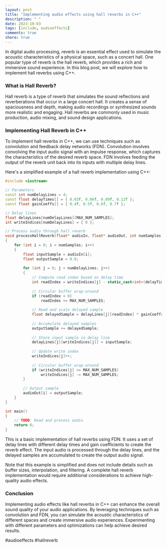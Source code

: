 ```yaml
---
layout: post
title: "Implementing audio effects using hall reverbs in C++"
description: " "
date: 2023-10-03
tags: [include, audioeffects]
comments: true
share: true
---
```


In digital audio processing, reverb is an essential effect used to simulate the acoustic characteristics of a physical space, such as a concert hall. One popular type of reverb is the hall reverb, which provides a rich and immersive sound experience. In this blog post, we will explore how to implement hall reverbs using C++.

### What is Hall Reverb?

Hall reverb is a type of reverb that simulates the sound reflections and reverberations that occur in a large concert hall. It creates a sense of spaciousness and depth, making audio recordings or synthesized sounds more realistic and engaging. Hall reverbs are commonly used in music production, audio mixing, and sound design applications.

### Implementing Hall Reverb in C++

To implement hall reverbs in C++, we can use techniques such as convolution and feedback delay networks (FDN). Convolution involves convolving the input audio signal with an impulse response, which captures the characteristics of the desired reverb space. FDN involves feeding the output of the reverb unit back into its inputs with multiple delay lines.

Here's a simplified example of a hall reverb implementation using C++:

```cpp
#include <iostream>

// Parameters
const int numDelayLines = 4;
const float delayTimes[] = { 0.03f, 0.06f, 0.09f, 0.12f };
const float gainCoeffs[] = { 0.4f, 0.5f, 0.6f, 0.7f };

// Delay lines
float delayLines[numDelayLines][MAX_NUM_SAMPLES];
int writeIndices[numDelayLines] = { 0 };

// Process audio through hall reverb
void processHallReverb(float* audioIn, float* audioOut, int numSamples)
{
    for (int i = 0; i < numSamples; i++)
    {
        float inputSample = audioIn[i];
        float outputSample = 0.0;
        
        for (int j = 0; j < numDelayLines; j++)
        {
            // Compute read index based on delay time
            int readIndex = writeIndices[j] - static_cast<int>(delayTimes[j] * sampleRate);
            
            // Circular buffer wrap-around
            if (readIndex < 0)
                readIndex += MAX_NUM_SAMPLES;
            
            // Read and scale delayed sample
            float delayedSample = delayLines[j][readIndex] * gainCoeffs[j];
            
            // Accumulate delayed samples
            outputSample += delayedSample;
            
            // Store input sample in delay line
            delayLines[j][writeIndices[j]] = inputSample;
            
            // Update write index
            writeIndices[j]++;
            
            // Circular buffer wrap-around
            if (writeIndices[j] >= MAX_NUM_SAMPLES)
                writeIndices[j] -= MAX_NUM_SAMPLES;
        }
        
        // Output sample
        audioOut[i] = outputSample;
    }
}

int main()
{
    // TODO: Read and process audio
    return 0;
}
```

This is a basic implementation of hall reverbs using FDN. It uses a set of delay lines with different delay times and gain coefficients to create the reverb effect. The input audio is processed through the delay lines, and the delayed samples are accumulated to create the output audio signal.

Note that this example is simplified and does not include details such as buffer sizes, interpolation, and filtering. A complete hall reverb implementation would require additional considerations to achieve high-quality audio effects.

### Conclusion

Implementing audio effects like hall reverbs in C++ can enhance the overall sound quality of your audio applications. By leveraging techniques such as convolution and FDN, you can simulate the acoustic characteristics of different spaces and create immersive audio experiences. Experimenting with different parameters and optimizations can help achieve desired results.

#audioeffects #hallreverb